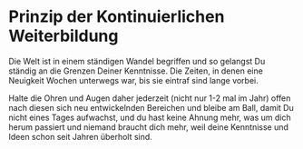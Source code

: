 # Prinzip der Kontinuierlichen Weiterbildung

Die Welt ist in einem ständigen Wandel begriffen und so gelangst Du ständig an die Grenzen Deiner Kenntnisse. Die Zeiten, in denen eine Neuigkeit Wochen unterwegs war, bis sie eintraf sind lange vorbei. 

Halte die Ohren und Augen daher jederzeit (nicht nur 1-2 mal im Jahr) offen nach diesen sich neu entwickelnden Bereichen und bleibe am Ball, damit Du nicht eines Tages aufwachst, und du hast keine Ahnung mehr, was um dich herum passiert und niemand braucht dich mehr, weil deine Kenntnisse und Ideen schon seit Jahren überholt sind.
